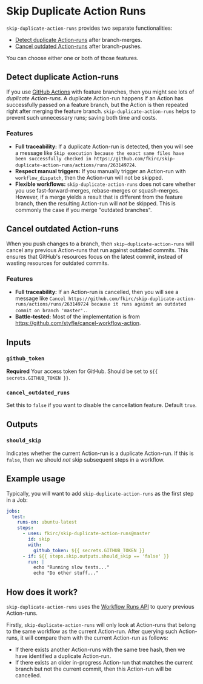 # Skip Duplicate Action Runs

`skip-duplicate-action-runs` provides two separate functionalities:

- [Detect duplicate Action-runs](#detect-duplicate-action-runs) after branch-merges.
- [Cancel outdated Action-runs](#cancel-outdated-action-runs) after branch-pushes.

You can choose either one or both of those features.

## Detect duplicate Action-runs

If you use [GitHub Actions](https://github.com/features/actions) with feature branches, then you might see lots of _duplicate Action-runs_.
A duplicate Action-run happens if an Action has successfully passed on a feature branch, but the Action is then repeated right after merging the feature branch.
`skip-duplicate-action-runs` helps to prevent such unnecessary runs; saving both time and costs.

### Features

- **Full traceability:** If a duplicate Action-run is detected, then you will see a message like `Skip execution because the exact same files have been successfully checked in https://github.com/fkirc/skip-duplicate-action-runs/actions/runs/263149724`.
- **Respect manual triggers:** If you manually trigger an Action-run with `workflow_dispatch`, then the Action-run will not be skipped.
- **Flexible workflows:** `skip-duplicate-action-runs` does not care whether you use fast-forward-merges, rebase-merges or squash-merges.
  However, if a merge yields a result that is different from the feature branch, then the resulting Action-run will _not_ be skipped.
  This is commonly the case if you merge "outdated branches".
  
## Cancel outdated Action-runs

When you push changes to a branch, then `skip-duplicate-action-runs` will cancel any previous Action-runs that run against outdated commits.
This ensures that GitHub's resources focus on the latest commit, instead of wasting resources for outdated commits.

### Features

- **Full traceability:** If an Action-run is cancelled, then you will see a message like `Cancel https://github.com/fkirc/skip-duplicate-action-runs/actions/runs/263149724 because it runs against an outdated commit on branch 'master'.`.
- **Battle-tested:** Most of the implementation is from https://github.com/styfle/cancel-workflow-action.

## Inputs

### `github_token`

**Required** Your access token for GitHub. Should be set to `${{ secrets.GITHUB_TOKEN }}`.

### `cancel_outdated_runs`

Set this to `false` if you want to disable the cancellation feature. Default `true`.

## Outputs

### `should_skip`

Indicates whether the current Action-run is a duplicate Action-run.
If this is `false`, then we should _not_ skip subsequent steps in a workflow.

## Example usage

Typically, you will want to add `skip-duplicate-action-runs` as the first step in a Job:

```yml
jobs:
  test:
    runs-on: ubuntu-latest
    steps:
      - uses: fkirc/skip-duplicate-action-runs@master
        id: skip
        with:
          github_token: ${{ secrets.GITHUB_TOKEN }}
      - if: ${{ steps.skip.outputs.should_skip == 'false' }}
        run: |
          echo "Running slow tests..."
          echo "Do other stuff..."
```

## How does it work?

`skip-duplicate-action-runs` uses the [Workflow Runs API](https://docs.github.com/en/rest/reference/actions#workflow-runs) to query previous Action-runs.

Firstly, `skip-duplicate-action-runs` will only look at Action-runs that belong to the same workflow as the current Action-run.
After querying such Action-runs, it will compare them with the current Action-run as follows:

- If there exists another Action-runs with the same tree hash, then we have identified a duplicate Action-run.
- If there exists an older in-progress Action-run that matches the current branch but not the current commit, then this Action-run will be cancelled.

